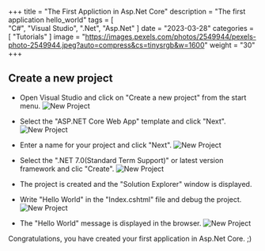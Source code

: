 +++
title = "The First Appliction in Asp.Net Core"
description = "The first application hello_world"
tags = [  
    "C#",
    "Visual Studio",
    ".Net",
    "Asp.Net"
]
date = "2023-03-28"
categories = [
    "Tutorials"
]
image = "https://images.pexels.com/photos/2549944/pexels-photo-2549944.jpeg?auto=compress&cs=tinysrgb&w=1600"
weight = "30"
+++

## Create a new project

- Open Visual Studio and click on "Create a new project" from the start menu.
![New Project](/IncubatorBlog.io/images/hello_world/create_a_new_project.png)

- Select the "ASP.NET Core Web App" template and click "Next".
![New Project](/IncubatorBlog.io/images/hello_world/selete_asp.net_core_wep_app.png)

- Enter a name for your project and click "Next".
![New Project](/IncubatorBlog.io/images/hello_world/project_name.png)

- Select the ".NET 7.0(Standard Term Support)" or latest version framework and clic "Create". 
![New Project](/IncubatorBlog.io/images/hello_world/framework.png)

- The project is created and the "Solution Explorer" window is displayed.
- Write "Hello World" in the "Index.cshtml" file and debug the project.
![New Project](/IncubatorBlog.io/images/hello_world/hello_world.png)

- The "Hello World" message is displayed in the browser.
![New Project](/IncubatorBlog.io/images/hello_world/hello_world_browser.png)


Congratulations, you have created your first application in Asp.Net Core. ;)